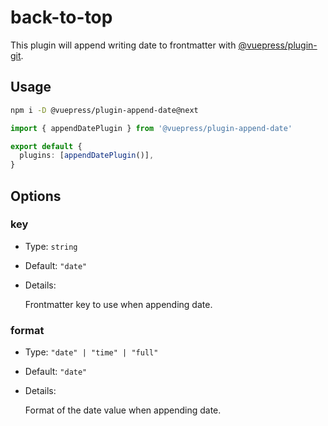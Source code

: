 # back-to-top

<NpmBadge package="@vuepress/plugin-append-date" />

This plugin will append writing date to frontmatter with [@vuepress/plugin-git](git.md).

## Usage

```bash
npm i -D @vuepress/plugin-append-date@next
```

```ts
import { appendDatePlugin } from '@vuepress/plugin-append-date'

export default {
  plugins: [appendDatePlugin()],
}
```

## Options

### key

- Type: `string`
- Default: `"date"`
- Details:

  Frontmatter key to use when appending date.

### format

- Type: `"date" | "time" | "full"`
- Default: `"date"`
- Details:

  Format of the date value when appending date.
